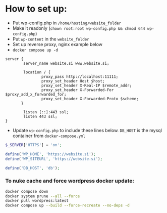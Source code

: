 # How to set up:
- Put wp-config.php in `/home/hosting/website_folder`
- Make it readonly (`chown root:root wp-config.php && chmod 644 wp-config.php`)
- Put `wp-content` in the `website_folder`
- Set up reverse proxy, nginx example below
- `docker compose up -d`
```nginx
server {
        server_name website.si www.website.si;

        location / {
                proxy_pass http://localhost:11111;
                proxy_set_header Host $host;
                proxy_set_header X-Real-IP $remote_addr;
                proxy_set_header X-Forwarded-For $proxy_add_x_forwarded_for;
                proxy_set_header X-Forwarded-Proto $scheme;
       }

        listen [::]:443 ssl;
        listen 443 ssl;
}
```
- Update `wp-config.php` to include these lines below. `DB_HOST` is the mysql container from `docker-compose.yml`
```php
$_SERVER['HTTPS'] = 'on';

define('WP_HOME', 'https://website.si');
define('WP_SITEURL', 'https://website.si');

define('DB_HOST', 'db');
```

### To nuke cache and force wordpress docker update:
```bash
docker compose down
docker system prune --all --force
docker pull wordpress:latest
docker compose up --build --force-recreate --no-deps -d
```
